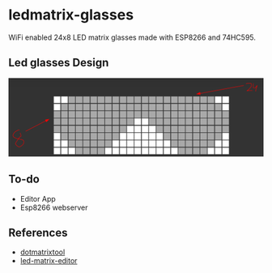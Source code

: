 # ledmatrix-glasses
WiFi enabled 24x8 LED matrix glasses made with ESP8266 and 74HC595.

## Led glasses Design

![Led glasses Design](images/led-glasses-design.png)


## To-do
- Editor App
- Esp8266 webserver


## References
- [dotmatrixtool](https://github.com/stefangordon/dotmatrixtool
)
- [led-matrix-editor](https://github.com/xantorohara/led-matrix-editor
)